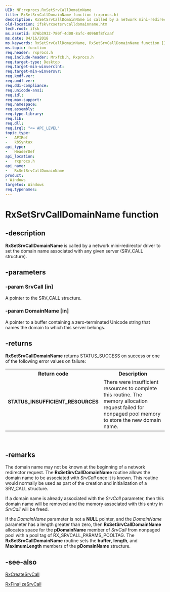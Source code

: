```yaml
---
UID: NF:rxprocs.RxSetSrvCallDomainName
title: RxSetSrvCallDomainName function (rxprocs.h)
description: RxSetSrvCallDomainName is called by a network mini-redirector driver to set the domain name associated with any given server (SRV_CALL structure).
old-location: ifsk\rxsetsrvcalldomainname.htm
tech.root: ifsk
ms.assetid: 876b3932-780f-4d00-8afc-40960f8fcaaf
ms.date: 04/16/2018
ms.keywords: RxSetSrvCallDomainName, RxSetSrvCallDomainName function [Installable File System Drivers], ifsk.rxsetsrvcalldomainname, rxprocs/RxSetSrvCallDomainName, rxref_f6d23374-7565-4922-8f1c-222886e3a90c.xml
ms.topic: function
req.header: rxprocs.h
req.include-header: Mrxfcb.h, Rxprocs.h
req.target-type: Desktop
req.target-min-winverclnt: 
req.target-min-winversvr: 
req.kmdf-ver: 
req.umdf-ver: 
req.ddi-compliance: 
req.unicode-ansi: 
req.idl: 
req.max-support: 
req.namespace: 
req.assembly: 
req.type-library: 
req.lib: 
req.dll: 
req.irql: "<= APC_LEVEL"
topic_type:
-	APIRef
-	kbSyntax
api_type:
-	HeaderDef
api_location:
-	rxprocs.h
api_name:
-	RxSetSrvCallDomainName
product:
- Windows
targetos: Windows
req.typenames: 
---
```


# RxSetSrvCallDomainName function


## -description


<b>RxSetSrvCallDomainName</b> is called by a network mini-redirector driver to set the domain name associated with any given server (SRV_CALL structure).


## -parameters




### -param SrvCall [in]

A pointer to the SRV_CALL structure. 


### -param DomainName [in]

A pointer to a buffer containing a zero-terminated Unicode string that names the domain to which this server belongs. 


## -returns



<b>RxSetSrvCallDomainName</b> returns STATUS_SUCCESS on success or one of the following error values on failure: 

<table>
<tr>
<th>Return code</th>
<th>Description</th>
</tr>
<tr>
<td width="40%">
<dl>
<dt><b>STATUS_INSUFFICIENT_RESOURCES</b></dt>
</dl>
</td>
<td width="60%">
There were insufficient resources to complete this routine. The memory allocation request failed for nonpaged pool memory to store the new domain name.

</td>
</tr>
</table>
 




## -remarks



The domain name may not be known at the beginning of a network redirector request. The <b>RxSetSrvCallDomainName</b> routine allows the domain name to be associated with <i>SrvCall</i> once it is known. This routine would normally be used as part of the creation and initialization of a SRV_CALL structure.

If a domain name is already associated with the <i>SrvCall</i> parameter, then this domain name will be removed and the memory associated with this entry in <i>SrvCall</i> will be freed.

If the <i>DomainName</i> parameter is not a <b>NULL</b> pointer, and the <i>DomainName</i> parameter has a length greater than zero, then <b>RxSetSrvCallDomainName</b> allocates space for the <b>pDomainName</b> member of <i>SrvCall</i> from nonpaged pool with a pool tag of RX_SRVCALL_PARAMS_POOLTAG. The <b>RxSetSrvCallDomainName</b> routine sets the <b>buffer</b>, <b>length</b>, and <b>MaximumLength</b> members of the <b>pDomainName</b> structure. 




## -see-also




<a href="https://msdn.microsoft.com/library/windows/hardware/ff554370">RxCreateSrvCall</a>



<a href="https://msdn.microsoft.com/library/windows/hardware/ff554426">RxFinalizeSrvCall</a>
 

 

